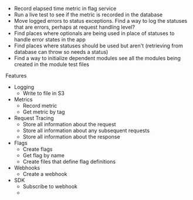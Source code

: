 -   Record elapsed time metric in flag service
-   Run a live test to see if the metric is recorded in the database
-   Move logged errors to status exceptions. Find a way to log the statuses that are errors, perhaps at request handling level?
-   Find places where optionals are being used in place of statuses to handle error states in the app
-   Find places where statuses should be used but aren't (retrieving from database can throw so needs a status)
-   Find a way to initialize dependent modules see all the modules being created in the module test files

Features

-   Logging
    -   Write to file in S3
-   Metrics
    -   Record metric
    -   Get metric by tag
-   Request Tracing
    -   Store all information about the request
    -   Store all information about any subsequent requests
    -   Store all information about the response
-   Flags
    -   Create flags
    -   Get flag by name
    -   Create files that define flag definitions
-   Webhooks
    -   Create a webhook
-   SDK
    -   Subscribe to webhook
    -
